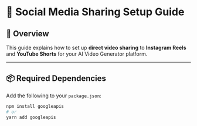 # 📖 Social Media Sharing Setup Guide

## 🔎 Overview
This guide explains how to set up **direct video sharing** to **Instagram Reels** and **YouTube Shorts** for your AI Video Generator platform.

---

## 📦 Required Dependencies
Add the following to your `package.json`:

```bash
npm install googleapis
# or
yarn add googleapis
